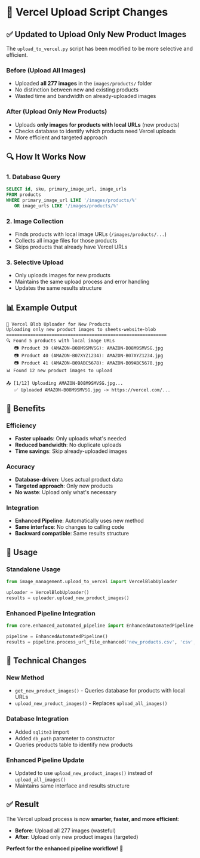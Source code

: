 # 🔄 Vercel Upload Script Changes

## ✅ **Updated to Upload Only New Product Images**

The `upload_to_vercel.py` script has been modified to be more selective and efficient.

### **Before (Upload All Images)**
- Uploaded **all 277 images** in the `images/products/` folder
- No distinction between new and existing products
- Wasted time and bandwidth on already-uploaded images

### **After (Upload Only New Products)**
- Uploads **only images for products with local URLs** (new products)
- Checks database to identify which products need Vercel uploads
- More efficient and targeted approach

## 🔍 **How It Works Now**

### **1. Database Query**
```sql
SELECT id, sku, primary_image_url, image_urls
FROM products 
WHERE primary_image_url LIKE '/images/products/%'
   OR image_urls LIKE '/images/products/%'
```

### **2. Image Collection**
- Finds products with local image URLs (`/images/products/...`)
- Collects all image files for those products
- Skips products that already have Vercel URLs

### **3. Selective Upload**
- Only uploads images for new products
- Maintains the same upload process and error handling
- Updates the same results structure

## 📊 **Example Output**

```
🚀 Vercel Blob Uploader for New Products
Uploading only new product images to sheets-website-blob
============================================================
🔍 Found 5 products with local image URLs
   📷 Product 39 (AMAZON-B08M9SMVSG): AMAZON-B08M9SMVSG.jpg
   📷 Product 40 (AMAZON-B07XYZ1234): AMAZON-B07XYZ1234.jpg
   📷 Product 41 (AMAZON-B09ABC5678): AMAZON-B09ABC5678.jpg
📊 Found 12 new product images to upload

📤 [1/12] Uploading AMAZON-B08M9SMVSG.jpg...
   ✅ Uploaded AMAZON-B08M9SMVSG.jpg -> https://vercel.com/...
```

## 🎯 **Benefits**

### **Efficiency**
- **Faster uploads**: Only uploads what's needed
- **Reduced bandwidth**: No duplicate uploads
- **Time savings**: Skip already-uploaded images

### **Accuracy**
- **Database-driven**: Uses actual product data
- **Targeted approach**: Only new products
- **No waste**: Upload only what's necessary

### **Integration**
- **Enhanced Pipeline**: Automatically uses new method
- **Same interface**: No changes to calling code
- **Backward compatible**: Same results structure

## 🚀 **Usage**

### **Standalone Usage**
```python
from image_management.upload_to_vercel import VercelBlobUploader

uploader = VercelBlobUploader()
results = uploader.upload_new_product_images()
```

### **Enhanced Pipeline Integration**
```python
from core.enhanced_automated_pipeline import EnhancedAutomatedPipeline

pipeline = EnhancedAutomatedPipeline()
results = pipeline.process_url_file_enhanced('new_products.csv', 'csv', upload_to_vercel=True)
```

## 🔧 **Technical Changes**

### **New Method**
- `get_new_product_images()` - Queries database for products with local URLs
- `upload_new_product_images()` - Replaces `upload_all_images()`

### **Database Integration**
- Added `sqlite3` import
- Added `db_path` parameter to constructor
- Queries products table to identify new products

### **Enhanced Pipeline Update**
- Updated to use `upload_new_product_images()` instead of `upload_all_images()`
- Maintains same interface and results structure

## ✅ **Result**

The Vercel upload process is now **smarter, faster, and more efficient**:

- **Before**: Upload all 277 images (wasteful)
- **After**: Upload only new product images (targeted)

**Perfect for the enhanced pipeline workflow!** 🎉
